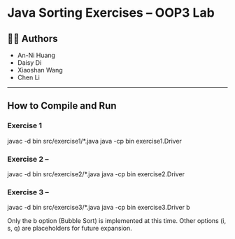 # Java Sorting Exercises – OOP3 Lab

## 👩‍💻 Authors

- An-Ni Huang
- Daisy Di
- Xiaoshan Wang
- Chen Li

---

## How to Compile and Run

### Exercise 1

javac -d bin src/exercise1/\*.java
java -cp bin exercise1.Driver

### Exercise 2 –

javac -d bin src/exercise2/\*.java
java -cp bin exercise2.Driver

### Exercise 3 –

javac -d bin src/exercise3/\*.java
java -cp bin exercise3.Driver b

Only the b option (Bubble Sort) is implemented at this time. Other options (i, s, q) are placeholders for future expansion.
